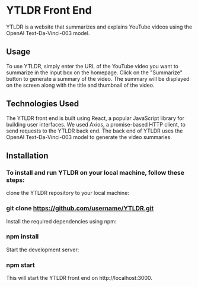 # YTLDR Front End
YTLDR is a website that summarizes and explains YouTube videos using the OpenAI Text-Da-Vinci-003 model.

## Usage
To use YTLDR, simply enter the URL of the YouTube video you want to summarize in the input box on the homepage. Click on the "Summarize" button to generate a summary of the video. The summary will be displayed on the screen along with the title and thumbnail of the video.

## Technologies Used
The YTLDR front end is built using React, a popular JavaScript library for building user interfaces. We used Axios, a promise-based HTTP client, to send requests to the YTLDR back end. The back end of YTLDR uses the OpenAI Text-Da-Vinci-003 model to generate the video summaries.

## Installation

### To install and run YTLDR on your local machine, follow these steps:

clone the YTLDR repository to your local machine:
### git clone https://github.com/username/YTLDR.git


Install the required dependencies using npm:
### npm install

Start the development server:
### npm start
This will start the YTLDR front end on http://localhost:3000.

